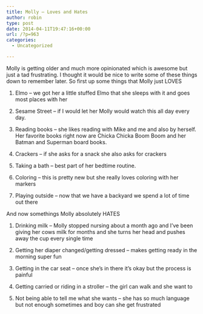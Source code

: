 ```yaml
---
title: Molly – Loves and Hates
author: robin
type: post
date: 2014-04-11T19:47:16+00:00
url: /?p=963
categories:
  - Uncategorized

---
```

Molly is getting older and much more opinionated which is awesome but just a tad frustrating. I thought it would be nice to write some of these things down to remember later. So first up some things that Molly just LOVES

1. Elmo &#8211; we got her a little stuffed Elmo that she sleeps with it and goes most places with her

2. Sesame Street &#8211; if I would let her Molly would watch this all day every day.

3. Reading books &#8211; she likes reading with Mike and me and also by herself. Her favorite books right now are Chicka Chicka Boom Boom and her Batman and Superman board books.

4. Crackers &#8211; if she asks for a snack she also asks for crackers

5. Taking a bath &#8211; best part of her bedtime routine.

6. Coloring &#8211; this is pretty new but she really loves coloring with her markers

7. Playing outside &#8211; now that we have a backyard we spend a lot of time out there

And now somethings Molly absolutely HATES

1. Drinking milk &#8211; Molly stopped nursing about a month ago and I&#8217;ve been giving her cows milk for months and she turns her head and pushes away the cup every single time

2. Getting her diaper changed/getting dressed &#8211; makes getting ready in the morning super fun

3. Getting in the car seat &#8211; once she&#8217;s in there it&#8217;s okay but the process is painful

4. Getting carried or riding in a stroller &#8211; the girl can walk and she want to

5. Not being able to tell me what she wants &#8211; she has so much language but not enough sometimes and boy can she get frustrated

&nbsp;
